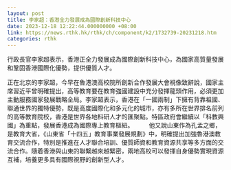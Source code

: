 ```yaml
---
layout: post
title: 李家超：香港全力發展成為國際創新科技中心
date: 2023-12-18 12:22:44.000000000 +08:00
link: https://news.rthk.hk/rthk/ch/component/k2/1732739-20231218.htm
categories: rthk
---
```


行政長官李家超表示，香港正全力發展成為國際創新科技中心，為國家高質量發展和鞏固香港國際化優勢，提供優質人才。

正在北京的李家超，今早在魯港澳高校院所創新合作發展大會視像致辭說，國家主席習近平曾明確提出，高等教育要在教育強國建設中充分發揮龍頭作用，必須更加主動服務國家發展戰略全局。李家超表示，香港在「一國兩制」下擁有背靠祖國、聯通世界的獨特優勢，既是高度國際化和多元化的城市，亦有多所在世界排名前列的高等教育院校，香港是世界各地科研人才的匯聚點。特區政府會繼續以「科教興國」為重點，發展香港成為國際專上教育樞紐。
　　 
他又說山東作為孔孟之鄉，是教育大省，《山東省「十四五」教育事業發展規劃》中，明確提出加強魯港澳教育交流合作，特別是推進在人才聯合培訓、優質師資和教育資源共享等多方面的交流合作。隨着香港與山東的聯繫越來越緊密，兩地高校可以發揮自身優勢實現資源互補，培養更多具有國際視野的創新型人才。
